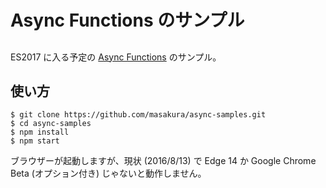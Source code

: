 # Async Functions のサンプル
##
ES2017 に入る予定の [Async Functions](https://tc39.github.io/ecmascript-asyncawait/) のサンプル。


## 使い方
```
$ git clone https://github.com/masakura/async-samples.git
$ cd async-samples
$ npm install
$ npm start
```

ブラウザーが起動しますが、現状 (2016/8/13) で Edge 14 か Google Chrome Beta (オプション付き) じゃないと動作しません。
